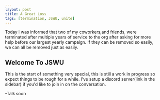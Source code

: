 ```yaml
---
layout: post
title: A Great Loss
tags: [termination, JSWU, unite]
---
```


Today I was informed that two of my coworkers,and friends, were terminated after multiple years of service to the org after asking for more help before our largest yearly campaign. If they can be removed so easily, we can all be removed just as easily. 

## Welcome To JSWU 
This is the start of something very special, this is still a work in progress so expect things to be rough for a while. I've setup a discord server(link in the sidebar) if you'd like to join in on the conversation.

 -Talk soon